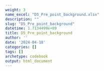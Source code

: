 ```yaml
---
weight: 3
name_excel: "D5_Pre_point_background.xlsx"
description: ""
slug: "D5_Pre_point_background"
datetime: 1.7134499e+09
title: D5_Pre_point_background
author: ''
date: '2024-04-18'
categories: []
tags: []
archetype: codebook
output: html_document
---
```


<div class="tabcontent"></div>
